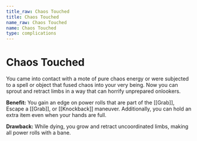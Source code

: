 ```yaml
---
title_raw: Chaos Touched
title: Chaos Touched
name_raw: Chaos Touched
name: Chaos Touched
type: complications
---
```


# Chaos Touched

You came into contact with a mote of pure chaos energy or were subjected to a spell or object that fused chaos into your very being. Now you can sprout and retract limbs in a way that can horrify unprepared onlookers.

**Benefit:** You gain an edge on power rolls that are part of the [[Grab]], Escape a [[Grab]], or [[Knockback]] maneuver. Additionally, you can hold an extra item even when your hands are full.

**Drawback:** While dying, you grow and retract uncoordinated limbs, making all power rolls with a bane.
